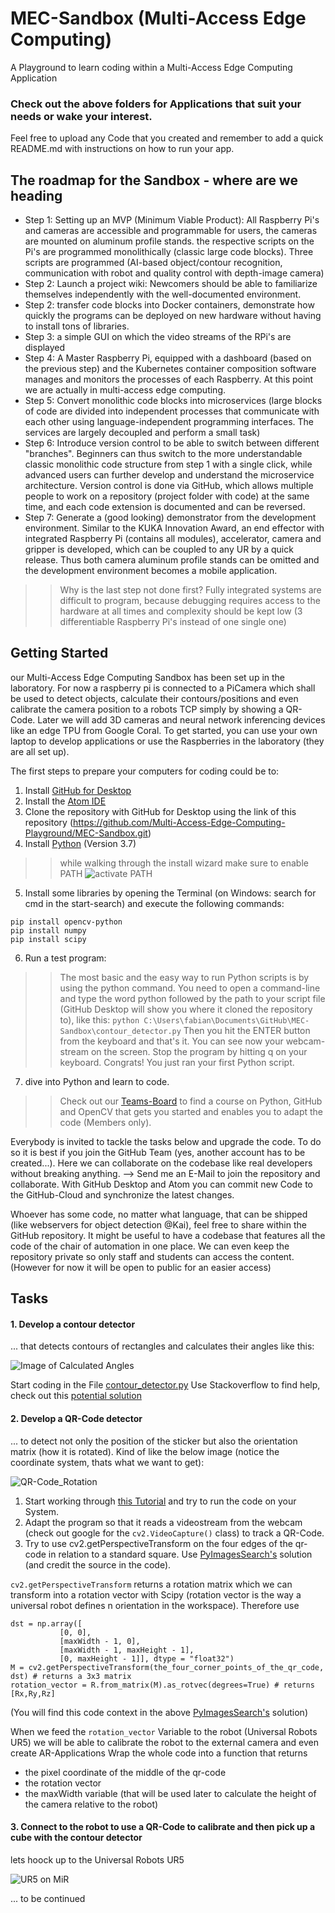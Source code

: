 # MEC-Sandbox (Multi-Access Edge Computing)
A Playground to learn coding within a Multi-Access Edge Computing Application

### Check out the above folders for Applications that suit your needs or wake your interest.
Feel free to upload any Code that you created and remember to add a quick README.md with instructions on how to run your app.

## The roadmap for the Sandbox - where are we heading
* Step 1: Setting up an MVP (Minimum Viable Product): All Raspberry Pi's and cameras are accessible and programmable for users, the cameras are mounted on aluminum profile stands. the respective scripts on the Pi's are programmed monolithically (classic large code blocks). Three scripts are programmed (AI-based object/contour recognition, communication with robot and quality control with depth-image camera)
* Step 2: Launch a project wiki: Newcomers should be able to familiarize themselves independently with the well-documented environment.
* Step 2: transfer code blocks into Docker containers, demonstrate how quickly the programs can be deployed on new hardware without having to install tons of libraries.
* Step 3: a simple GUI on which the video streams of the RPi's are displayed
* Step 4: A Master Raspberry Pi, equipped with a dashboard (based on the previous step) and the Kubernetes container composition software manages and monitors the processes of each Raspberry. At this point we are actually in multi-access edge computing.
* Step 5: Convert monolithic code blocks into microservices (large blocks of code are divided into independent processes that communicate with each other using language-independent programming interfaces. The services are largely decoupled and perform a small task)
* Step 6: Introduce version control to be able to switch between different "branches". Beginners can thus switch to the more understandable classic monolithic code structure from step 1 with a single click, while advanced users can further develop and understand the microservice architecture. Version control is done via GitHub, which allows multiple people to work on a repository (project folder with code) at the same time, and each code extension is documented and can be reversed.
* Step 7: Generate a (good looking) demonstrator from the development environment. Similar to the KUKA Innovation Award, an end effector with integrated Raspberry Pi (contains all modules), accelerator, camera and gripper is developed, which can be coupled to any UR by a quick release. Thus both camera aluminum profile stands can be omitted and the development environment becomes a mobile application.
>> Why is the last step not done first? Fully integrated systems are difficult to program, because debugging requires access to the hardware at all times and complexity should be kept low (3 differentiable Raspberry Pi's instead of one single one)

## Getting Started
our Multi-Access Edge Computing Sandbox has been set up in the laboratory. For now a raspberry pi is connected to a PiCamera which shall be used to detect objects, calculate their contours/positions and even calibrate the camera position to a robots TCP simply by showing a QR-Code. Later we will add 3D cameras and neural network inferencing devices like an edge TPU from Google Coral.
To get started, you can use your own laptop to develop applications or use the Raspberries in the laboratory (they are all set up).

The first steps to prepare your computers for coding could be to:
1. Install [GitHub for Desktop](https://desktop.github.com/)
2. Install the [Atom IDE](https://atom.io/)
3. Clone the repository with GitHub for Desktop using the link of this repository (https://github.com/Multi-Access-Edge-Computing-Playground/MEC-Sandbox.git)
4. Install [Python](https://www.python.org/ftp/python/3.7.9/python-3.7.9-amd64.exe) (Version 3.7)
>> while walking through the install wizard make sure to enable PATH
![activate PATH](https://datatofish.com/wp-content/uploads/2018/10/0001_add_Python_to_Path.png)
5. Install some libraries by opening the Terminal (on Windows: search for cmd in the start-search) and execute the following commands:
```
pip install opencv-python
pip install numpy
pip install scipy
```
6. Run a test program:
>> The most basic and the easy way to run Python scripts is by using the python command. You need to open a command-line and type the word python followed by the path to your script file (GitHub Desktop will show you where it cloned the repository to), like this: 
```python C:\Users\fabian\Documents\GitHub\MEC-Sandbox\contour_detector.py```
Then you hit the ENTER button from the keyboard and that's it. You can see now your webcam-stream on the screen. Stop the program by hitting q on your keyboard. Congrats! You just ran your first Python script.

7. dive into Python and learn to code. 
>>Check out our [Teams-Board](https://teams.microsoft.com/l/entity/com.microsoft.teamspace.tab.planner/_djb2_msteams_prefix_921253025?context=%7B%22subEntityId%22%3Anull%2C%22channelId%22%3A%2219%3Ab3c07338ca614247a2fc1ed8ee32d4ff%40thread.tacv2%22%7D&groupId=5477e372-0e90-4ce4-942c-5a6c484efea7&tenantId=509b255b-13b3-4af4-bd94-9536cca3c61f) to find a course on Python, GitHub and OpenCV that gets you started and enables you to adapt the code (Members only). 

Everybody is invited to tackle the tasks below and upgrade the code. To do so it is best if you join the GitHub Team (yes, another account has to be created...). Here we can collaborate on the codebase like real developers without breaking anything.
--> Send me an E-Mail to join the repository and collaborate.
With GitHub Desktop and Atom you can commit new Code to the GitHub-Cloud and synchronize the latest changes.

Whoever has some code, no matter what language, that can be shipped (like webservers for object detection @Kai), feel free to share within the GitHub repository. It might be useful to have a codebase that features all the code of the chair of automation in one place. We can even keep the repository private so only staff and students can access the content. (However for now it will be open to public for an easier access)

## Tasks
#### 1. Develop a contour detector 
... that detects contours of rectangles and calculates their angles like this:

![Image of Calculated Angles](https://i.stack.imgur.com/cstn0.png)

Start coding in the File [contour_detector.py](contour_detector.py) 
Use Stackoverflow to find help, check out this [potential solution](https://stackoverflow.com/questions/34237253/detect-centre-and-angle-of-rectangles-in-an-image-using-opencv)

#### 2. Develop a QR-Code detector
... to detect not only the position of the sticker but also the orientation matrix (how it is rotated). 
Kind of like the below image (notice the coordinate system, thats what we want to get):

![QR-Code_Rotation](https://visp-doc.inria.fr/doxygen/visp-daily/img-pose-qrcode.jpg)

1. Start working through [this Tutorial](https://www.learnopencv.com/opencv-qr-code-scanner-c-and-python/) and try to run the code on your System. 
2. Adapt the program so that it reads a videostream from the webcam (check out google for the ```cv2.VideoCapture()``` class) to track a QR-Code. 
3. Try to use cv2.getPerspectiveTransform on the four edges of the qr-code in relation to a standard square. Use [PyImagesSearch's](https://www.pyimagesearch.com/2014/08/25/4-point-opencv-getperspective-transform-example/) solution (and credit the source in the code).

```cv2.getPerspectiveTransform``` returns a rotation matrix which we can transform into a rotation vector with Scipy (rotation vector is the way a universal robot defines n orientation in the workspace). Therefore use 
```
dst = np.array([
           [0, 0],
           [maxWidth - 1, 0],
           [maxWidth - 1, maxHeight - 1],
           [0, maxHeight - 1]], dtype = "float32")
M = cv2.getPerspectiveTransform(the_four_corner_points_of_the_qr_code, dst) # returns a 3x3 matrix 
rotation_vector = R.from_matrix(M).as_rotvec(degrees=True) # returns [Rx,Ry,Rz]
```   
(You will find this code context in the above [PyImagesSearch's](https://www.pyimagesearch.com/2014/08/25/4-point-opencv-getperspective-transform-example/) solution)

When we feed the ```rotation_vector``` Variable to the robot (Universal Robots UR5) we will be able to calibrate the robot to the external camera and even create AR-Applications
Wrap the whole code into a function that returns 
* the pixel coordinate of the middle of the qr-code
* the rotation vector
* the maxWidth variable (that will be used later to calculate the height of the camera relative to the robot)

#### 3. Connect to the robot to use a QR-Code to calibrate and then pick up a cube with the contour detector
lets hoock up to the Universal Robots UR5

![UR5 on MiR](Use_trained_MobileNet_to_detect_objects/models/Mir_01.jpg)

... to be continued

